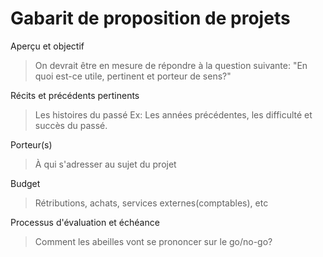 # Gabarit de proposition de projets

Aperçu et objectif

> On devrait être en mesure de répondre à la question suivante:
>"En quoi est-ce utile, pertinent et porteur de sens?"

Récits et précédents pertinents
> Les histoires du passé Ex: Les années précédentes, les difficulté et succès du passé.

Porteur(s)
> À qui s'adresser au sujet du projet

Budget 
> Rétributions, achats, services externes(comptables), etc

Processus d'évaluation et échéance
> Comment les abeilles vont se prononcer sur le go/no-go?
